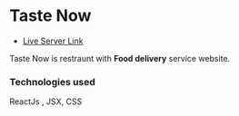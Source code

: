 # Taste Now

- [Live Server Link ](https://www.google.com/)

Taste Now is restraunt with  **Food delivery** service website.

### Technologies used

ReactJs , JSX, CSS
